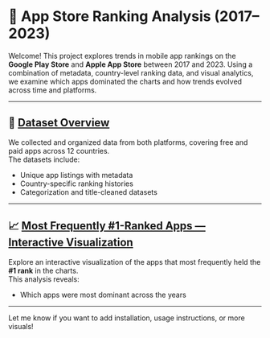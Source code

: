 # 📱 App Store Ranking Analysis (2017–2023)

Welcome! This project explores trends in mobile app rankings on the **Google Play Store** and **Apple App Store** between 2017 and 2023. Using a combination of metadata, country-level ranking data, and visual analytics, we examine which apps dominated the charts and how trends evolved across time and platforms.

---

## 📂 [Dataset Overview](data/data.md)

We collected and organized data from both platforms, covering free and paid apps across 12 countries.  
The datasets include:

- Unique app listings with metadata
- Country-specific ranking histories
- Categorization and title-cleaned datasets

---

## 📈 [Most Frequently #1-Ranked Apps — Interactive Visualization](visualisation/visualisation.md)

Explore an interactive visualization of the apps that most frequently held the **#1 rank** in the charts.  
This analysis reveals:

- Which apps were most dominant across the years
---

Let me know if you want to add installation, usage instructions, or more visuals!
